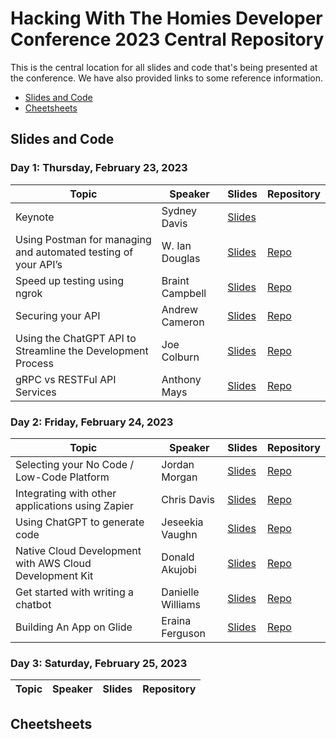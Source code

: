 # Hacking With The Homies Developer Conference 2023 Central Repository

This is the central location for all slides and code that's being presented at the conference.  We have also provided links to some reference information.

- [Slides and Code](#slidesandcode)
- [Cheetsheets](#cheetsheets)

## Slides and Code

### Day 1: Thursday, February 23, 2023

| Topic | Speaker | Slides | Repository |
| ------- | ----- | -------| ---------- |
| Keynote | Sydney Davis |[Slides](https://drive.google.com/file/d/1gHN4f_CWRt6zlVdsUQScX96ZrJ_ENr84/view?usp=sharing)|
| Using Postman for managing and automated testing of your API’s | W. Ian Douglas |[Slides](https://docs.google.com/presentation/d/1GjzWv-b9T_5jGBQhRVjt9MLXFFiZzYUhXSHfNcTZHCQ/edit?usp=sharing)|[Repo](https://github.com/iandouglas/hwthdc2023/blob/main/readme.md)|
| Speed up testing using ngrok| Braint Campbell |[Slides](https://docs.google.com/presentation/d/1Qll5QEnNY3rfbA_bQUkgOBoGDi7smqelpe-GHuI3qqU/edit?usp=sharing)|[Repo](https://github.com/BriantAnthony/hwth-2023-ngrok-demo)|
| Securing your API| Andrew Cameron |[Slides]()|[Repo]()|
| Using the ChatGPT API to Streamline the Development Process| Joe Colburn |[Slides](https://docs.google.com/presentation/d/15wrIfzv70jYayz8Ix38xcpWfo9Qr2S_lu_dOlK1tULc/edit#slide=id.g1f370133cab_1_65)|[Repo](https://github.com/joetech/chatgpt-api-examples)|
| gRPC vs RESTFul API Services| Anthony Mays |[Slides](https://docs.google.com/presentation/d/12srYhDQVXXKbfDm4huNNkdUhRjF24Es49H2vZDew59o/edit#slide=id.g1f347a01a5d_0_0)|[Repo]()|


### Day 2: Friday, February 24, 2023

| Topic | Speaker | Slides | Repository |
| ------- | ----- | -------| ---------- |
| Selecting your No Code / Low-Code Platform|Jordan Morgan |[Slides](https://docs.google.com/presentation/d/1g2V-3uPttHW3LhVK5lsFi8DbPrE1d6EhK1zq4QlR4Tg/edit?usp=sharing)|[Repo](https://github.com/detroitblacktech/hwthdc2023/raw/main/resources/NoCodeCheatSheet.xlsx)|
| Integrating with other applications using Zapier|Chris Davis |[Slides](https://docs.google.com/presentation/d/1LkmYzX-B2xy2HzX5nHwvQNAIfzaoSfPAf9mOnr53AoE/edit?usp=sharing)|[Repo]()|
| Using ChatGPT to generate code|Jeseekia Vaughn |[Slides](https://docs.google.com/presentation/d/1QnEggoqQKCOIDznx_jpoQN0rk1TN3zADzJpxRAPNLkQ/edit?usp=sharing)|[Repo](https://github.com/jeseekia/crawl-walk-run/tree/main/ai/hwth-generating-code-with-chatgpt)|
| Native Cloud Development with AWS Cloud Development Kit |Donald Akujobi|[Slides](https://docs.google.com/presentation/d/1ZIgqfiVmWUd64nLJ7xoevBRTaSBtSvT37hvU81_rTIY/edit?usp=sharing)|[Repo](https://github.com/Danicodes/hwthdc2023)|
| Get started with writing a chatbot |Danielle Williams|[Slides](https://docs.google.com/presentation/d/1dkg2c1aO4xBLXYQxgOgnIQ76O9q9MnAq/edit?usp=sharing&ouid=112242851747925518540&rtpof=true&sd=true)|[Repo]()|
| Building An App on Glide |Eraina Ferguson|[Slides](https://docs.google.com/presentation/d/13oI69UgBIXRcOj1OU5hT8dWBBuNO1dFtVe2s-iCKcdE/edit?usp=sharing)|[Repo]()|


### Day 3: Saturday, February 25, 2023

| Topic | Speaker | Slides | Repository |
| ------- | ----- | -------| ---------- |



## Cheetsheets
